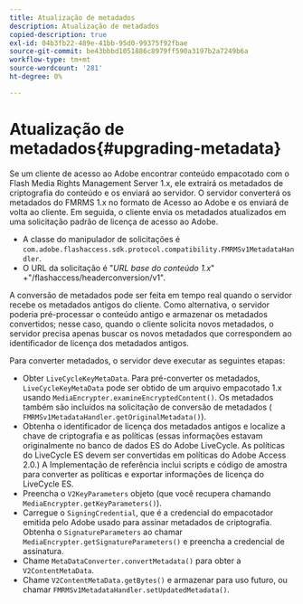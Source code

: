 ```yaml
---
title: Atualização de metadados
description: Atualização de metadados
copied-description: true
exl-id: 04b3fb22-489e-41bb-95d0-99375f92fbae
source-git-commit: be43bbbd1051886c8979ff590a3197b2a7249b6a
workflow-type: tm+mt
source-wordcount: '281'
ht-degree: 0%

---
```


# Atualização de metadados{#upgrading-metadata}

Se um cliente de acesso ao Adobe encontrar conteúdo empacotado com o Flash Media Rights Management Server 1.x, ele extrairá os metadados de criptografia do conteúdo e os enviará ao servidor. O servidor converterá os metadados do FMRMS 1.x no formato de Acesso ao Adobe e os enviará de volta ao cliente. Em seguida, o cliente envia os metadados atualizados em uma solicitação padrão de licença de acesso ao Adobe.

* A classe do manipulador de solicitações é `com.adobe.flashaccess.sdk.protocol.compatibility.FMRMSv1MetadataHandler`.
* O URL da solicitação é &quot;*URL base do conteúdo 1.x*&quot; +&quot;/flashaccess/headerconversion/v1&quot;.

A conversão de metadados pode ser feita em tempo real quando o servidor recebe os metadados antigos do cliente. Como alternativa, o servidor poderia pré-processar o conteúdo antigo e armazenar os metadados convertidos; nesse caso, quando o cliente solicita novos metadados, o servidor precisa apenas buscar os novos metadados que correspondem ao identificador de licença dos metadados antigos.

Para converter metadados, o servidor deve executar as seguintes etapas:

* Obter `LiveCycleKeyMetaData`. Para pré-converter os metadados, `LiveCycleKeyMetaData` pode ser obtido de um arquivo empacotado 1.x usando `MediaEncrypter.examineEncryptedContent()`. Os metadados também são incluídos na solicitação de conversão de metadados ( `FMRMSv1MetadataHandler.getOriginalMetadata()`).
* Obtenha o identificador de licença dos metadados antigos e localize a chave de criptografia e as políticas (essas informações estavam originalmente no banco de dados ES do Adobe LiveCycle. As políticas do LiveCycle ES devem ser convertidas em políticas do Adobe Access 2.0.) A Implementação de referência inclui scripts e código de amostra para converter as políticas e exportar informações de licença do LiveCycle ES.
* Preencha o `V2KeyParameters` objeto (que você recupera chamando `MediaEncrypter.getKeyParameters()`).
* Carregue o `SigningCredential`, que é a credencial do empacotador emitida pelo Adobe usado para assinar metadados de criptografia. Obtenha o `SignatureParameters` ao chamar `MediaEncrypter.getSignatureParameters()` e preencha a credencial de assinatura.
* Chame `MetaDataConverter.convertMetadata()` para obter a `V2ContentMetaData`.
* Chame `V2ContentMetaData.getBytes()` e armazenar para uso futuro, ou chamar `FMRMSv1MetadataHandler.setUpdatedMetadata()`.
